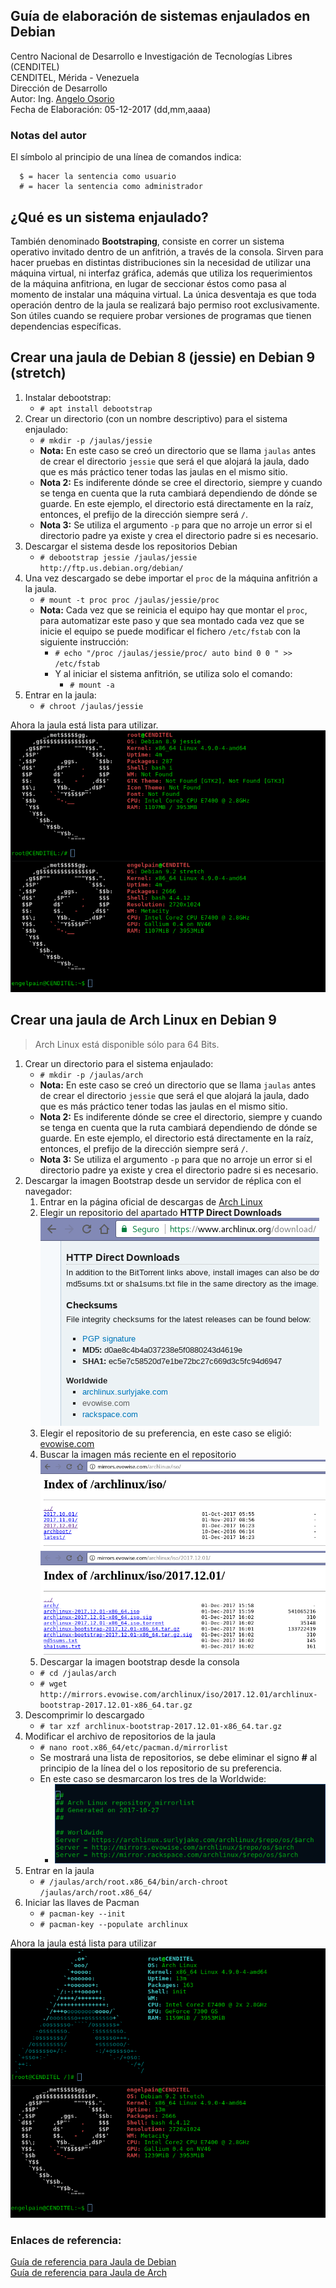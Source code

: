 ## Guía de elaboración de sistemas enjaulados en Debian
Centro Nacional de Desarrollo e Investigación de Tecnologías Libres (CENDITEL)<br/>
CENDITEL, Mérida - Venezuela <br/>
Dirección de Desarrollo <br/>
Autor: Ing. [Angelo Osorio](https://twitter.com/Engel_PAIN) <br/>
Fecha de Elaboración: 05-12-2017 (dd,mm,aaaa)<br/>

### Notas del autor
El símbolo al principio de una línea de comandos indica:
```
  $ = hacer la sentencia como usuario
  # = hacer la sentencia como administrador
```

## ¿Qué es un sistema enjaulado?
También denominado **Bootstraping**, consiste en correr un sistema operativo invitado dentro de un 
anfitrión, a través de la consola.
Sirven para hacer pruebas en distintas distribuciones sin la necesidad de utilizar una máquina 
virtual, ni interfaz gráfica, además que utiliza los requerimientos de la máquina anfitriona, en 
lugar de seccionar éstos como pasa al momento de instalar una máquina virtual. La única desventaja 
es que toda operación dentro de la jaula se realizará bajo permiso root exclusivamente.
Son útiles cuando se requiere probar versiones de programas que tienen dependencias específicas.

## Crear una jaula de Debian 8 (jessie) en Debian 9 (stretch)
1. Instalar debootstrap:
   * `# apt install debootstrap`
2. Crear un directorio (con un nombre descriptivo) para el sistema enjaulado:
   * `# mkdir -p /jaulas/jessie`
   * **Nota:** En este caso se creó un directorio que se llama `jaulas` antes de crear el 
   directorio `jessie` que será el que alojará la jaula, dado que es más práctico tener todas las 
   jaulas en el mismo sitio.
   * **Nota 2:** Es indiferente dónde se cree el directorio, siempre y cuando se tenga en cuenta que 
   la ruta cambiará dependiendo de dónde se guarde. En este ejemplo, el directorio está directamente 
   en la raíz, entonces, el prefijo de la dirección siempre será `/`.
   * **Nota 3:** Se utiliza el argumento `-p` para que no arroje un error si el directorio padre ya 
   existe y crea el directorio padre si es necesario.
3. Descargar el sistema desde los repositorios Debian
   * `# debootstrap jessie /jaulas/jessie ​http://ftp.us.debian.org/debian/`
4. Una vez descargado se debe importar el `proc` de la máquina anfitrión a la jaula.
   * `# mount -t proc proc /jaulas/jessie/proc`
   * **Nota:** Cada vez que se reinicia el equipo hay que montar el `proc`, para automatizar este
   paso y que sea montado cada vez que se inicie el equipo se puede modificar el fichero 
   `/etc/fstab` con la siguiente instrucción:
      * `# echo "/proc /jaulas/jessie/proc/ auto bind 0 0 " >> /etc/fstab`
      * Y al iniciar el sistema anfitrión, se utiliza solo el comando:
         * `# mount -a`
5. Entrar en la jaula:
   * `# chroot /jaulas/jessie`

Ahora la jaula está lista para utilizar.
![Jaula jessie](../img/jaulas1.png) <br>


## Crear una jaula de Arch Linux en Debian 9
>Arch Linux está disponible sólo para 64 Bits.

1. Crear un directorio para el sistema enjaulado:
   * `# mkdir -p /jaulas/arch`
   * **Nota:** En este caso se creó un directorio que se llama `jaulas` antes de crear el 
   directorio `jessie` que será el que alojará la jaula, dado que es más práctico tener todas las 
   jaulas en el mismo sitio.
   * **Nota 2:** Es indiferente dónde se cree el directorio, siempre y cuando se tenga en cuenta que 
   la ruta cambiará dependiendo de dónde se guarde. En este ejemplo, el directorio está directamente 
   en la raíz, entonces, el prefijo de la dirección siempre será `/`.
   * **Nota 3:** Se utiliza el argumento `-p` para que no arroje un error si el directorio padre ya 
   existe y crea el directorio padre si es necesario.
2. Descargar la imagen Bootstrap desde un servidor de réplica con el navegador:
   1. Entrar en la página oficial de descargas de [Arch Linux](https://www.archlinux.org/download/)
   2. Elegir un repositorio del apartado **HTTP Direct Downloads**
   ![repositorios](../img/jaulas2.png)
   3. Elegir el repositorio de su preferencia, en este caso se eligió:
   [evowise.com](http://mirrors.evowise.com/archlinux/iso/)
   4. Buscar la imagen más reciente en el repositorio
   ![imágenes](../img/jaulas3.png) <br>
   ![recientes](../img/jaulas4.png)
   5.  Descargar la imagen bootstrap desde la consola
      * `# cd /jaulas/arch`
      * `# wget http://mirrors.evowise.com/archlinux/iso/2017.12.01/archlinux-bootstrap-2017.12.01-x86_64.tar.gz`
3. Descomprimir lo descargado
   * `# tar xzf archlinux-bootstrap-2017.12.01-x86_64.tar.gz`
4. Modificar el archivo de repositorios de la jaula
   * `# nano root.x86_64/etc/pacman.d/mirrorlist`
   * Se mostrará una lista de repositorios, se debe eliminar el signo **#** al principio de la línea 
   del o los repositorio de su preferencia.
   * En este caso se desmarcaron los tres de la Worldwide:
      * ![repositorio](../img/jaulas5.png)
5. Entrar en la jaula
   * `# /jaulas/arch/root.x86_64/bin/arch-chroot /jaulas/arch/root.x86_64/`
6. Iniciar las llaves de Pacman
   * `# pacman-key --init`
   * `# pacman-key --populate archlinux`

Ahora la jaula está lista para utilizar <br>
![Jaula Arch](../img/jaulas6.png)

### Enlaces de referencia:

[Guía de referencia para Jaula de Debian](https://cumaco.cenditel.gob.ve/desarrollo/wiki/openwrt)<br>
[Guía de referencia para Jaula de Arch](https://wiki.archlinux.org/index.php/Install_from_existing_Linux_(Espa%C3%B1ol))